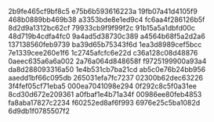 2b9fe465cf9bf8c5
e75b6b593616223a
19fb07a41d4105f9
468b0889bb469b38
a3353bde8e1ed9c4
fc6aa4f286126b5f
8d2d9a1312bc62cf
79933cb9f9f99f2c
91b15a5a1dbfd00c
48d719b4cdfa4fc0
9a4ad5d38730c389
a4564b68f5a2d2a6
137138560feb9739
ba39d65b75343f6d
1ea3d8989cef5bcc
7e1339cee260e1f6
1c2745afcfc6e22d
c36a128c08d48876
0aeec635a6a6a002
2a76a064d848658f
f9725199900a93a4
da8d288093316a50
1e4b531cb7ba21cd
ab5c0e76b24bb956
aaedd1bf66c095db
265031efa7fc7237
02300b62dec63226
3f4fef05cf71eba5
000ea7041098e294
0f292c8c5f0a31ee
8cd30d672e209361
a0fbaf1e4b71a34f
00986ee80feb4853
fa8aba17827c2234
f60252ed8af6f993
6976e25c5ba1082d
6d9db1f0785507f2
